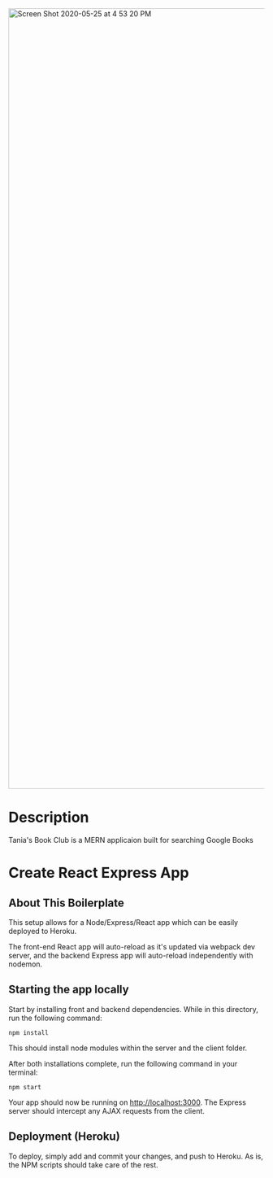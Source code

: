 <img width="1535" alt="Screen Shot 2020-05-25 at 4 53 20 PM" src="https://user-images.githubusercontent.com/56511238/82845021-64240d00-9ea8-11ea-82c5-d7492bb2916b.png">

# Description
Tania's Book Club is a MERN applicaion built for searching Google Books


# Create React Express App

## About This Boilerplate

This setup allows for a Node/Express/React app which can be easily deployed to Heroku.

The front-end React app will auto-reload as it's updated via webpack dev server, and the backend Express app will auto-reload independently with nodemon.

## Starting the app locally

Start by installing front and backend dependencies. While in this directory, run the following command:

```
npm install
```

This should install node modules within the server and the client folder.

After both installations complete, run the following command in your terminal:

```
npm start
```

Your app should now be running on <http://localhost:3000>. The Express server should intercept any AJAX requests from the client.

## Deployment (Heroku)

To deploy, simply add and commit your changes, and push to Heroku. As is, the NPM scripts should take care of the rest.
